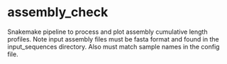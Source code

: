 # assembly_check
Snakemake pipeline to process and plot assembly cumulative length 
profiles.
Note input assembly files must be fasta format and found in the 
input_sequences directory. Also must match sample names in the config 
file.
